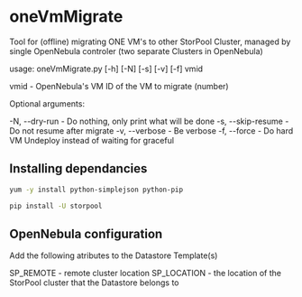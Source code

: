 oneVmMigrate
===============================================================================

Tool for (offline) migrating ONE VM's to other StorPool Cluster, managed by single OpenNebula controler (two separate Clusters in OpenNebula)

usage: oneVmMigrate.py [-h] [-N] [-s] [-v] [-f] vmid

vmid - OpenNebula's VM ID of the VM to migrate (number)

Optional arguments:

-N, --dry-run      - Do nothing, only print what will be done
-s, --skip-resume  - Do not resume after migrate
-v, --verbose      - Be verbose
-f, --force        - Do hard VM Undeploy instead of waiting for graceful


Installing dependancies
-------------------------------------------------------------------------------

```bash
yum -y install python-simplejson python-pip

pip install -U storpool
```

OpenNebula configuration
-------------------------------------------------------------------------------

Add the following atributes to the Datastore Template(s)

SP_REMOTE     - remote cluster location
SP_LOCATION   - the location of the StorPool cluster that the Datastore belongs to


